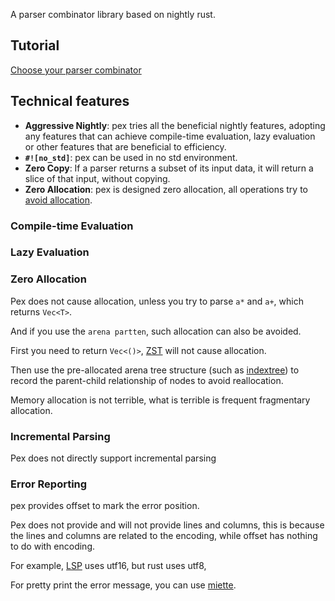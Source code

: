 A parser combinator library based on nightly rust.


## Tutorial

[Choose your parser combinator](src/helpers/readme.md)



## Technical features

- **Aggressive Nightly**: pex tries all the beneficial nightly features, adopting any features that can achieve compile-time evaluation, lazy evaluation or other features that are beneficial to efficiency.
- **`#![no_std]`**: pex can be used in no std environment.
- **Zero Copy**: If a parser returns a subset of its input data, it will return a slice of that input, without copying.
- **Zero Allocation**: pex is designed zero allocation, all operations try to [avoid allocation](#zero-allocation).

### Compile-time Evaluation

### Lazy Evaluation

### Zero Allocation

Pex does not cause allocation, unless you try to parse `a*` and `a+`, which returns `Vec<T>`.

And if you use the `arena partten`, such allocation can also be avoided.

First you need to return `Vec<()>`, [ZST](https://doc.rust-lang.org/std/vec/struct.Vec.html#guarantees) will not cause allocation.

Then use the pre-allocated arena tree structure (such as [indextree](https://crates.io/crates/indextree)) to record the parent-child relationship of nodes to avoid reallocation.

Memory allocation is not terrible, what is terrible is frequent fragmentary allocation.

### Incremental Parsing

Pex does not directly support incremental parsing


### Error Reporting

pex provides offset to mark the error position.

Pex does not provide and will not provide lines and columns,
this is because the lines and columns are related to the encoding,
while offset has nothing to do with encoding.

For example, [LSP]() uses utf16, but rust uses utf8,

For pretty print the error message, you can use [miette](https://crates.io/crates/miette).